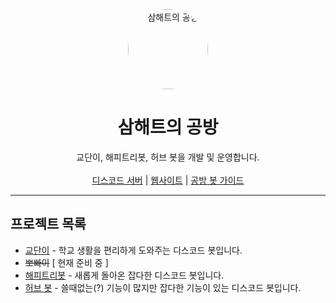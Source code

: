 <div align="center">
    <img src="https://avatars.githubusercontent.com/u/85431246?s=400&u=c6fd81fd31cd872fe05ab2e49021fe3b69cd29ea&v=4" alt="삼해트의 공방" height="128" style="border-radius: 50%">
    <h1>삼해트의 공방</h1>
</div>
<div align="center">
    교단이, 해피트리봇, 허브 봇을 개발 및 운영합니다.
    <br><br>
    <a href="https://discord.gg/TD9BvMxhP6">디스코드 서버</a> | <a href="https://htlab.kr">웹사이트</a> | <a href="https://guide.htlab.kr">공방 봇 가이드</a>
</div>

---

## 프로젝트 목록
+ [교단이](https://koreanbots.dev/bots/994242707130159164) - 학교 생활을 편리하게 도와주는 디스코드 봇입니다.
+ ~~뽀빠이~~ [ 현재 준비 중 ]
+ [해피트리봇](https://koreanbots.dev/bots/726376311710548049) - 새롭게 돌아온 잡다한 디스코드 봇입니다.
+ [허브 봇](https://koreanbots.dev/bots/812156396409323542) - 쓸때없는(?) 기능이 많지만 잡다한 기능이 있는 디스코드 봇입니다.
